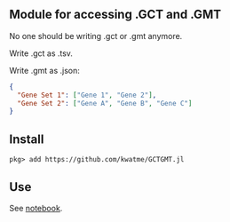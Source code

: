 ## Module for accessing .GCT and .GMT

No one should be writing .gct or .gmt anymore.

Write .gct as .tsv.

Write .gmt as .json:

```json
{
  "Gene Set 1": ["Gene 1", "Gene 2"],
  "Gene Set 2": ["Gene A", "Gene B", "Gene C"]
}
```

## Install

```julia-repl
pkg> add https://github.com/kwatme/GCTGMT.jl
```

## Use

See [notebook](notenook).
